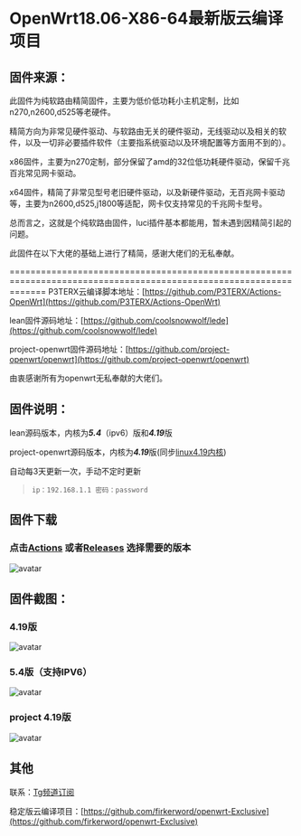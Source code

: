 # OpenWrt18.06-X86-64最新版云编译项目

## 固件来源：
此固件为纯软路由精简固件，主要为低价低功耗小主机定制，比如n270,n2600,d525等老硬件。

精简方向为非常见硬件驱动、与软路由无关的硬件驱动，无线驱动以及相关的软件，以及一切非必要插件软件（主要指系统驱动以及环境配置等方面用不到的）。

x86固件，主要为n270定制，部分保留了amd的32位低功耗硬件驱动，保留千兆百兆常见网卡驱动。

x64固件，精简了非常见型号老旧硬件驱动，以及新硬件驱动，无百兆网卡驱动等，主要为n2600,d525,j1800等适配，网卡仅支持常见的千兆网卡型号。

总而言之，这就是个纯软路由固件，luci插件基本都能用，暂未遇到因精简引起的问题。

此固件在以下大佬的基础上进行了精简，感谢大佬们的无私奉献。

===================================================================================================================
P3TERX云编译脚本地址：[https://github.com/P3TERX/Actions-OpenWrt](https://github.com/P3TERX/Actions-OpenWrt)

lean固件源码地址：[https://github.com/coolsnowwolf/lede](https://github.com/coolsnowwolf/lede)

project-openwrt固件源码地址：[https://github.com/project-openwrt/openwrt](https://github.com/project-openwrt/openwrt)

由衷感谢所有为openwrt无私奉献的大佬们。

## 固件说明：

lean源码版本，内核为***5.4***（ipv6）版和***4.19***版

project-openwrt源码版本，内核为***4.19***版(同步[linux4.19内核](https://www.kernel.org/))

自动每3天更新一次，手动不定时更新

> `ip：192.168.1.1 密码：password`

## 固件下载
### 点击[Actions](https://github.com/firker/openwrt-Exclusive/actions) 或者[Releases](https://github.com/firker/openwrt-Exclusive/releases) 选择需要的版本
![avatar](https://raw.githubusercontent.com/firker/openwrt-Exclusive/main/boc/c.png)

## 固件截图：
### 4.19版
![avatar](https://raw.githubusercontent.com/firker/openwrt-Exclusive/main/boc/d.png)
### 5.4版（支持IPV6）
![avatar](https://raw.githubusercontent.com/firker/openwrt-Exclusive/main/boc/b.png)
### project 4.19版
![avatar](https://raw.githubusercontent.com/firker/openwrt-Exclusive/main/boc/e.png)
## 其他
联系：[Tg频道订阅](https://t.me/zhinengchaoshenzhe)

稳定版云编译项目：[https://github.com/firkerword/openwrt-Exclusive](https://github.com/firkerword/openwrt-Exclusive)
